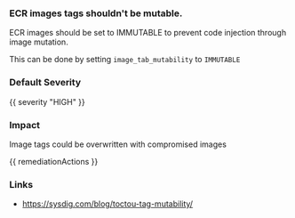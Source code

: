 
### ECR images tags shouldn't be mutable.

ECR images should be set to IMMUTABLE to prevent code injection through image mutation.

This can be done by setting <code>image_tab_mutability</code> to <code>IMMUTABLE</code>

### Default Severity
{{ severity "HIGH" }}

### Impact
Image tags could be overwritten with compromised images

<!-- DO NOT CHANGE -->
{{ remediationActions }}

### Links
- https://sysdig.com/blog/toctou-tag-mutability/
        